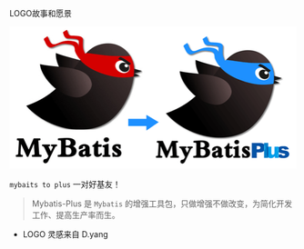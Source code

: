 LOGO故事和愿景

![mybati-to-plus](https://raw.githubusercontent.com/baomidou/logo/master/mp.png "mybatis-to-plus")


`mybaits to plus` 一对好基友！

> Mybatis-Plus 是 `Mybatis` 的增强工具包，只做增强不做改变，为简化开发工作、提高生产率而生。

+ LOGO 灵感来自 D.yang



